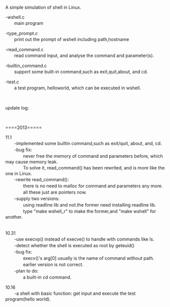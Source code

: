 <p>A simple simulation of shell in Linux.</p>
<p>-wshell.c<br />	　　main program</p>
<p>-type_prompt.c<br />	　　print out the prompt of wshell including path,hostname</p>
<p>-read_command.c<br />	　　read command input, and analyse the command and parameter(s).</p>
<p>-builtin_command.c<br />	　　support some built-in command,such as exit,quit,about, and cd.</p>
<p>-test.c<br />	　　a test program, helloworld, which can be executed in wshell.</p>
<p>&nbsp;</p>
<p>update log:</p>
<p>&nbsp;</p>
<p>====2013=====</p>
<p>11.1<br />	　　-implemented some builtin command,such as exit/quit, about, and, cd.<br />	　　-bug fix:<br />		　　　　never free the memory of command and parameters before, which may cause memory leak.<br />		　　　　To solve it, read_command() has been rewrited, and is more like the one in Linux.<br />	　　-rewrite read_command():<br />		　　　　there is no need to malloc for command and parameters any more.<br />		　　　　all these just are pointers now.<br />	　　-supply two versions:<br />		　　　　using readline lib and not.the former need installing readline lib.<br />		　　　　type "make wshell_r" to make the former,and "make wshell" for another.<br />		<br />		<br />10.31<br />	　　-use execvp() instead of execve() to handle with commands like ls.<br />	　　-detect whether the shell is executed as root by geteuid()<br />	　　-bug fix:<br />		　　　　execv()'s arg[0] usually is the name of command without path.<br />		　　　　earlier version is not correct.<br />	　　-plan to do:<br />		　　　　a built-in cd command.</p>
<p>10.16<br />	　　-a shell with basic function: get input and execute the test program(hello world).<br />	</p>
